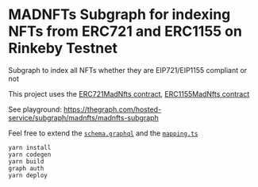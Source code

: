 # MADNFTs Subgraph for indexing NFTs from ERC721 and ERC1155 on Rinkeby Testnet

Subgraph to index all NFTs whether they are EIP721/EIP1155 compliant or not

This project uses the
[ERC721MadNfts contract](https://rinkeby.etherscan.io/address/0x53358dB1825EFEed349915e31298aB464637b0E4),
[ERC1155MadNfts contract](https://rinkeby.etherscan.io/address/0x62d8a6D5Ab9Ef0352c86a8777f3b3aae10bFbc3e)

See playground:
https://thegraph.com/hosted-service/subgraph/madnfts/madnfts-subgraph

Feel free to extend the [`schema.graphql`](./schema.graphql) and the
[`mapping.ts`](./src/mapping.ts)

```
yarn install
yarn codegen
yarn build
graph auth
yarn deploy
```
